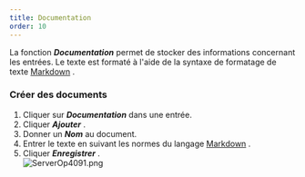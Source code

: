 ```yaml
---
title: Documentation
order: 10
---
```

La fonction ***Documentation*** permet de stocker des informations concernant les entrées. Le texte est formaté à l&apos;aide de la syntaxe de formatage de texte [Markdown](/fr/server/web-interface/vault/entries/entry-section/documentation/quick-guide-markdown/) . 

### Créer des documents 

1. Cliquer sur ***Documentation*** dans une entrée. 
1. Cliquer ***Ajouter*** . 
1. Donner un ***Nom*** au document. 
1. Entrer le texte en suivant les normes du langage [Markdown](/fr/server/web-interface/vault/entries/entry-section/documentation/quick-guide-markdown/) . 
1. Cliquer ***Enregistrer*** .  
![ServerOp4091.png](/img/fr/server/ServerOp4091.png)

